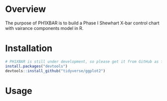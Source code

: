 # Overview
The purpose of PH1XBAR is to build a Phase I Shewhart X-bar control chart with vairance components model in R.

# Installation

``` r
# PH1XBAR is still under development, so please get it from GitHub as follow
install.packages("devtools")
devtools::install_github("tidyverse/ggplot2")
```

# Usage

